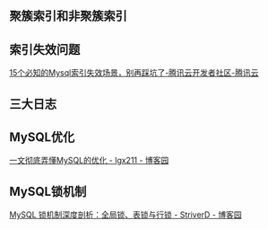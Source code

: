 ## 聚簇索引和非聚簇索引

## 索引失效问题

[15个必知的Mysql索引失效场景，别再踩坑了-腾讯云开发者社区-腾讯云](https://cloud.tencent.com/developer/article/1992920)

## 三大日志

## MySQL优化

[一文彻底弄懂MySQL的优化 - lgx211 - 博客园](https://www.cnblogs.com/lgx211/p/18499524)

## MySQL锁机制

[MySQL 锁机制深度剖析：全局锁、表锁与行锁 - StriverD - 博客园](https://www.cnblogs.com/dc-s/p/18884588)